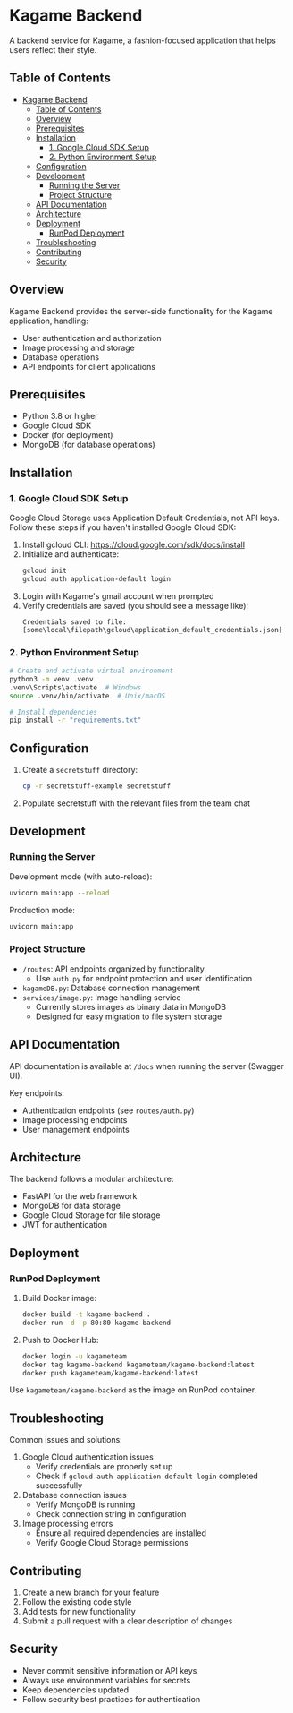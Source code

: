 # Kagame Backend
A backend service for Kagame, a fashion-focused application that helps users reflect their style.

## Table of Contents
- [Kagame Backend](#kagame-backend)
  - [Table of Contents](#table-of-contents)
  - [Overview](#overview)
  - [Prerequisites](#prerequisites)
  - [Installation](#installation)
    - [1. Google Cloud SDK Setup](#1-google-cloud-sdk-setup)
    - [2. Python Environment Setup](#2-python-environment-setup)
  - [Configuration](#configuration)
  - [Development](#development)
    - [Running the Server](#running-the-server)
    - [Project Structure](#project-structure)
  - [API Documentation](#api-documentation)
  - [Architecture](#architecture)
  - [Deployment](#deployment)
    - [RunPod Deployment](#runpod-deployment)
  - [Troubleshooting](#troubleshooting)
  - [Contributing](#contributing)
  - [Security](#security)

## Overview
Kagame Backend provides the server-side functionality for the Kagame application, handling:
- User authentication and authorization
- Image processing and storage
- Database operations
- API endpoints for client applications

## Prerequisites
- Python 3.8 or higher
- Google Cloud SDK
- Docker (for deployment)
- MongoDB (for database operations)

## Installation

### 1. Google Cloud SDK Setup
Google Cloud Storage uses Application Default Credentials, not API keys. Follow these steps if you haven't installed Google Cloud SDK:

1. Install gcloud CLI: https://cloud.google.com/sdk/docs/install
2. Initialize and authenticate:
   ```bash
   gcloud init
   gcloud auth application-default login
   ```
3. Login with Kagame's gmail account when prompted
4. Verify credentials are saved (you should see a message like):
   ```
   Credentials saved to file: [some\local\filepath\gcloud\application_default_credentials.json]
   ```

### 2. Python Environment Setup
```bash
# Create and activate virtual environment
python3 -m venv .venv
.venv\Scripts\activate  # Windows
source .venv/bin/activate  # Unix/macOS

# Install dependencies
pip install -r "requirements.txt"
```

## Configuration
1. Create a `secretstuff` directory:
   ```bash
   cp -r secretstuff-example secretstuff
   ```
2. Populate secretstuff with the relevant files from the team chat

## Development

### Running the Server
Development mode (with auto-reload):
```bash
uvicorn main:app --reload
```

Production mode:
```bash
uvicorn main:app
```

### Project Structure
- `/routes`: API endpoints organized by functionality
  - Use `auth.py` for endpoint protection and user identification
- `kagameDB.py`: Database connection management
- `services/image.py`: Image handling service
  - Currently stores images as binary data in MongoDB
  - Designed for easy migration to file system storage

## API Documentation
API documentation is available at `/docs` when running the server (Swagger UI).

Key endpoints:
- Authentication endpoints (see `routes/auth.py`)
- Image processing endpoints
- User management endpoints

## Architecture
The backend follows a modular architecture:
- FastAPI for the web framework
- MongoDB for data storage
- Google Cloud Storage for file storage
- JWT for authentication

## Deployment
### RunPod Deployment
1. Build Docker image:
   ```bash
   docker build -t kagame-backend .
   docker run -d -p 80:80 kagame-backend
   ```

2. Push to Docker Hub:
   ```bash
   docker login -u kagameteam
   docker tag kagame-backend kagameteam/kagame-backend:latest
   docker push kagameteam/kagame-backend:latest
   ```

Use `kagameteam/kagame-backend` as the image on RunPod container.

## Troubleshooting
Common issues and solutions:
1. Google Cloud authentication issues
   - Verify credentials are properly set up
   - Check if `gcloud auth application-default login` completed successfully
2. Database connection issues
   - Verify MongoDB is running
   - Check connection string in configuration
3. Image processing errors
   - Ensure all required dependencies are installed
   - Verify Google Cloud Storage permissions

## Contributing
1. Create a new branch for your feature
2. Follow the existing code style
3. Add tests for new functionality
4. Submit a pull request with a clear description of changes

## Security
- Never commit sensitive information or API keys
- Always use environment variables for secrets
- Keep dependencies updated
- Follow security best practices for authentication